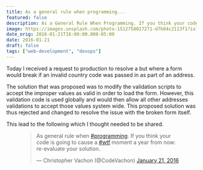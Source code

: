 ```yaml
---
title: As a general rule when programming...
featured: false
description: As a General Rule When Programming. If you think your code is going to cause a WTF moment a year from now re-evaluate your solution.
image: https://images.unsplash.com/photo-1512758017271-d7b84c2113f1?ixlib=rb-1.2.1&q=80&fm=jpg&crop=entropy&cs=tinysrgb&w=2000&fit=max&ixid=eyJhcHBfaWQiOjExNzczfQ
date_orig: 2016-01-21T16:00:00.000-05:00
date: 2016-01-21
draft: false
tags: ["web-development", "devops"]
---
```


Today I received a request to production to resolve a but where a form would break if an invalid country code was passed in as part of an address.

The solution that was proposed was to modify the validation scripts to accept the improper values as valid in order to load the form. However, this validation code is used globally and would then allow all other addresses validations to accept those values system wide. This proposed solution was thus rejected and changed to resolve the issue with the broken form itself.

This lead to the following which I thought needed to be shared.

<figure class="kg-card kg-embed-card"><blockquote class="twitter-tweet"><p lang="en" dir="ltr">As general rule when <a href="https://twitter.com/hashtag/programming?src=hash&amp;%3Bref_src=twsrc%5Etfw&amp;ref=blog.christophervachon.com">#programming</a>. If you think your code is going to cause a <a href="https://twitter.com/hashtag/wtf?src=hash&amp;%3Bref_src=twsrc%5Etfw&amp;ref=blog.christophervachon.com">#wtf</a> moment a year from now: re-evaluate your solution.</p>— Christopher Vachon (@CodeVachon) <a href="https://twitter.com/codevachon/status/690273905433538561?ref_src=twsrc%5Etfw&amp;ref=blog.christophervachon.com">January 21, 2016</a></blockquote><script async="" src="https://platform.twitter.com/widgets.js" charset="utf-8"></script></figure>
